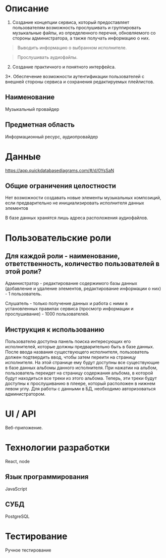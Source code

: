 # Описание
1. Создание концепции сервиса, который предоставляет пользователям возможность прослушивать и группировать музыкальные файлы, из определенного перечня, обновляемого со стороны администратора, а также получать информацию о них.

>Выводить информацию о выбранном исполнителе.

>Прослушивать аудиофайлы.

2. Создание практичного и понятного интерфейса.

3*. Обеспечение возможности аутентификации пользователей с внешней стороны сервиса и сохранения редактируемых плейлистов.

## Наименование
Музыкальный провайдер
## Предметная область
Информационный ресурс, аудиопровайдер
# Данные
https://app.quickdatabasediagrams.com/#/d/0YsSaN
## Общие ограничения целостности
Нет возможности создавать новые элементы музыкальных композиций, если предварительно не инициализировать исполнителя данных элементов

В базе данных хранятся лишь адреса расположения аудиофайлов.

# Пользовательские роли
## Для каждой роли - наименование, ответственность, количество пользователей в этой роли?
Администратор - редактирование содержимого базы данных (добавление и удаление элементов, редактирование информации о них) - 1 пользователь.

Слушатель - только получение данных и работа с ними в установленных правилах сервиса (просмотр информации и прослушивание) - 1000 пользователей.

## Инструкция к использованию

Пользователю доступна панель поиска интересующих его исполнителей, которые должны предварительно быть в базе данных. После ввода названия существующего исполнителя, пользователь должен подтвердить ввод, чтобы затем переити на страницу исполнителя. На этой странице ему будут доступны все существующие в базе данных альбомы данного исполнителя. При нажатии на альбом, пользователь переидет на страницу содержания альбома, в которой будут находиться все треки из этого альбома. Теперь, эти треки будут доступны к прослушиванию в плеере, который расположен в нижнем левом углу.
Для работы с данными в БД, необходимо авторизоваться администратором.


# UI / API 
Веб-приложение.
# Технологии разработки
React, node
## Язык программирования
JavaScript
## СУБД
PostgreSQL
# Тестирование
Ручное тестирование
